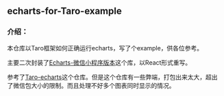 ## echarts-for-Taro-example

### 介绍：
本仓库以Taro框架如何正确运行echarts，写了个example，供各位参考。

主要二次封装了[Echarts-微信小程序版本](https://github.com/ecomfe/echarts-for-weixin "Echarts-微信小程序版本")这个库，以React形式重写。

参考了[Taro-echarts](https://github.com/eyelly-wu/taro-echarts "Taro-echarts")这个仓库。但是这个仓库有一些弊端，打包出来太大，超出了微信包大小的限制。而且处理不好多个图表同时显示的情况。